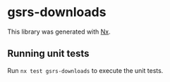# gsrs-downloads

This library was generated with [Nx](https://nx.dev).

## Running unit tests

Run `nx test gsrs-downloads` to execute the unit tests.
